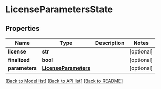 # LicenseParametersState

## Properties
Name | Type | Description | Notes
------------ | ------------- | ------------- | -------------
**license** | **str** |  | [optional] 
**finalized** | **bool** |  | [optional] 
**parameters** | [**LicenseParameters**](LicenseParameters.md) |  | [optional] 

[[Back to Model list]](../README.md#documentation-for-models) [[Back to API list]](../README.md#documentation-for-api-endpoints) [[Back to README]](../README.md)


